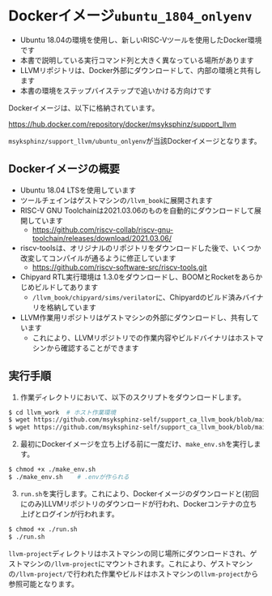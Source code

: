 # Dockerイメージ`ubuntu_1804_onlyenv`

- Ubuntu 18.04の環境を使用し、新しいRISC-Vツールを使用したDocker環境です
- 本書で説明している実行コマンド列と大きく異なっている場所があります
- LLVMリポジトリは、Docker外部にダウンロードして、内部の環境と共有します
- 本書の環境をステップバイステップで追いかける方向けです

Dockerイメージは、以下に格納されています。

https://hub.docker.com/repository/docker/msyksphinz/support_llvm

`msyksphinz/support_llvm/ubuntu_onlyenv`が当該Dockerイメージとなります。

## Dockerイメージの概要

- Ubuntu 18.04 LTSを使用しています
- ツールチェインはゲストマシンの`/llvm_book`に展開されます
- RISC-V GNU Toolchainは2021.03.06のものを自動的にダウンロードして展開しています
  -  https://github.com/riscv-collab/riscv-gnu-toolchain/releases/download/2021.03.06/
- riscv-toolsは、オリジナルのリポジトリをダウンロードした後で、いくつか改変してコンパイルが通るように修正しています
  - https://github.com/riscv-software-src/riscv-tools.git
- Chipyard RTL実行環境は 1.3.0をダウンロードし、BOOMとRocketをあらかじめビルドしてあります
  - `/llvm_book/chipyard/sims/verilator`に、Chipyardのビルド済みバイナリを格納しています
- LLVM作業用リポジトリはゲストマシンの外部にダウンロードし、共有しています
  - これにより、LLVMリポジトリでの作業内容やビルドバイナリはホストマシンから確認することができます



## 実行手順

1. 作業ディレクトリにおいて、以下のスクリプトをダウンロードします。

```sh
$ cd llvm_work  # ホスト作業環境
$ wget https://github.com/msyksphinz-self/support_ca_llvm_book/blob/main/docker/ubuntu_1804_onlyenv/work/make_env.sh
$ wget https://github.com/msyksphinz-self/support_ca_llvm_book/blob/main/docker/ubuntu_1804_onlyenv/work/run.sh
```

2. 最初にDockerイメージを立ち上げる前に一度だけ、`make_env.sh`を実行します。

```sh
$ chmod +x ./make_env.sh
$ ./make_env.sh    # .envが作られる
```

3. `run.sh`を実行します。これにより、Dockerイメージのダウンロードと(初回にのみ)LLVMリポジトリのダウンロードが行われ、Dockerコンテナの立ち上げとログインが行われます。

```sh
$ chmod +x ./run.sh
$ ./run.sh
```

`llvm-project`ディレクトリはホストマシンの同じ場所にダウンロードされ、ゲストマシンの`/llvm-project`にマウントされます。これにより、ゲストマシンの`/llvm-project/`で行われた作業やビルドはホストマシンの`llvm-project`から参照可能となります。

